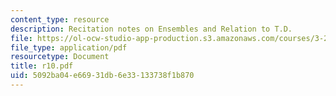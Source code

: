 ```yaml
---
content_type: resource
description: Recitation notes on Ensembles and Relation to T.D.
file: https://ol-ocw-studio-app-production.s3.amazonaws.com/courses/3-20-materials-at-equilibrium-sma-5111-fall-2003/5092ba04e66931db6e33133738f1b870_r10.pdf
file_type: application/pdf
resourcetype: Document
title: r10.pdf
uid: 5092ba04-e669-31db-6e33-133738f1b870
---
```

